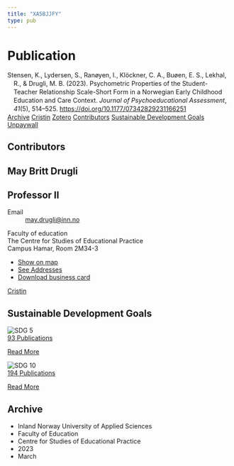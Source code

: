 ```yaml
---
title: "XA5BJJFY"
type: pub
---
```

<h1>Publication</h1>
<article id="csl-bib-container-XA5BJJFY" class="csl-bib-container">
  <div class="csl-bib-body" style="line-height: 1.35; padding-left: 1em; text-indent:-1em;">
  <div class="csl-entry">Stensen, K., Lydersen, S., Ran&#xF8;yen, I., Kl&#xF6;ckner, C. A., Bu&#xF8;en, E. S., Lekhal, R., &amp; Drugli, M. B. (2023). Psychometric Properties of the Student-Teacher Relationship Scale-Short Form in a Norwegian Early Childhood Education and Care Context. <i>Journal of Psychoeducational Assessment</i>, <i>41</i>(5), 514&#x2013;525. <a href="https://doi.org/10.1177/07342829231166251">https://doi.org/10.1177/07342829231166251</a></div>
</div>
  <div class="csl-bib-buttons">
    <a href="#taxonomy-article-XA5BJJFY" class="csl-bib-button">Archive</a>
    <a href alt="Cristin URL" class="csl-bib-button">Cristin</a>
    <a href alt="Zotero URL" class="csl-bib-button">Zotero</a>
    <a href="#contributors-article-XA5BJJFY" class="csl-bib-button">Contributors</a>
    <a href="#sdg-article-XA5BJJFY" class="csl-bib-button">Sustainable Development Goals</a>
    <a href="https://journals.sagepub.com/doi/pdf/10.1177/07342829231166251" class="csl-bib-button">Unpaywall</a>
  </div>
  <div id="csl-bib-meta-container-XA5BJJFY"></div>
</article>
<div id="csl-bib-meta-XA5BJJFY" class="csl-bib-meta">
  <article id="contributors-article-XA5BJJFY" class="contributors-article">
    <h1>Contributors</h1>
    <div class="personas">
<div class="vrtx-hinn-person-card">
<div class="photo">
<i class="lar la-user-circle missing-person"></i>
</div>
<div class="info">
<hgroup><h1>May Britt Drugli</h1>
<h2>Professor II</h2>
</hgroup><dl>
<dt>Email</dt>
<dd>
<a href="mailto:may.drugli@inn.no">may.drugli@inn.no</a>
</dd>
</dl>
<p>
Faculty of education<br>
The Centre for Studies of Educational Practice<br>
Campus Hamar,
Room 2M34-3
</p>
<ul class="vrtx-hinn-links">
<li><a href="https://www.google.com/maps?q=60.79582,11.07304">Show on map</a></li>
<li><a href="https://www.inn.no/english/find-an-employee/may-drugli.html#vrtx-hinn-addresses">See Addresses</a></li>
<li><a href="https://www.inn.no/english/find-an-employee/may-drugli.html?vrtx=vcf">Download business card</a></li>
</ul>
</div>
</div>
<a href="https://app.cristin.no/persons/show.jsf?id=29493" alt="Cristin URL" class="personas-cristin">Cristin</a>
</div>
  </article>
  <article id="sdg-article-XA5BJJFY" class="sdg-article">
    <h1>Sustainable Development Goals</h1>
    <div class="sdg-container"><div id="sdg5" class="sdg">
<img src="{{< params subfolder >}}images/sdg/sdg05_en.png" class="image" alt="SDG 5">
<div class="sdg-overlay">
<a href="{{< params subfolder >}}en/archive/?sdg=5#archive" class="sdg-publication-count"><span>93</span> Publications</a>
<p><a href="https://sdgs.un.org/goals/goal5" class="sdg-read-more">Read More</a></p>
</div>
</div> <div id="sdg10" class="sdg">
<img src="{{< params subfolder >}}images/sdg/sdg10_en.png" class="image" alt="SDG 10">
<div class="sdg-overlay">
<a href="{{< params subfolder >}}en/archive/?sdg=10#archive" class="sdg-publication-count"><span>194</span> Publications</a>
<p><a href="https://sdgs.un.org/goals/goal10" class="sdg-read-more">Read More</a></p>
</div>
</div></div>
  </article>
  <article id="taxonomy-article-XA5BJJFY" class="taxonomy-article">
    <h1>Archive</h1>
    <ul>
      <li>Inland Norway University of Applied Sciences</li>
      <li>Faculty of Education</li>
      <li>Centre for Studies of Educational Practice</li>
      <li>2023</li>
      <li>March</li>
    </ul>
  </article>
</div>
